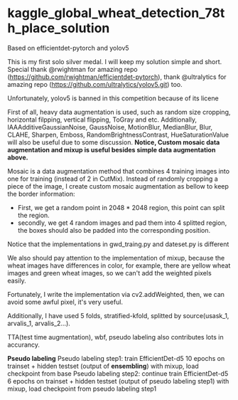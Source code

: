# kaggle_global_wheat_detection_78th_place_solution
Based on efficientdet-pytorch and yolov5

This is my first solo silver medal. I will keep my solution simple and short.
Special thank @rwightman for amazing repo (https://github.com/rwightman/efficientdet-pytorch), thank @ultralytics for amazing repo (https://github.com/ultralytics/yolov5.git) too.

Unfortunately, yolov5 is banned in this competition because of its licene

First of all, heavy data augmentation is used, such as random size cropping, horizontal filpping, vertical flipping, ToGray and etc.
Additionally, IAAAdditiveGaussianNoise, GaussNoise, MotionBlur, MedianBlur, Blur, CLAHE, Sharpen, Emboss, RandomBrightnessContrast, HueSaturationValue will also be useful due to some discussion.
**Notice, Custom mosaic data augmentation and mixup is useful besides simple data augmentation above.**

Mosaic is a data augmentation method that combines 4 training images into one for training (instead of 2 in CutMix). Instead of randomly cropping a piece of the image, I create custom mosaic augmentation as bellow to keep the border information:
- First, we get a random point in 2048 * 2048 region, this point can split the region.
- secondly, we get 4 random images and pad them into 4 splitted region, the boxes should also be padded into the corresponding position.

Notice that the implementations in gwd_traing.py and dateset.py is different

We also should pay attention to the implementation of mixup, because the wheat images have differences in color, for example, there are yellow wheat images and green wheat images, so we can't add the weighted pixels easily.

Fortunately, I write the implementation via cv2.addWeighted, then, we can avoid some awful pixel, it's very useful.

Additionally, I have used 5 folds, stratified-kfold, splitted by source(usask_1, arvalis_1, arvalis_2…).

TTA(test time augmentation), wbf, pseudo labeling also contributes lots in accurancy.

**Pseudo labeling**
Pseudo labeling step1: train EfficientDet-d5 10 epochs on trainset + hidden testset (output of **ensembling**) with mixup, load checkpoint from base
Pseudo labeling step2: continue train EfficientDet-d5 6 epochs on trainset + hidden testset (output of pseudo labeling step1) with mixup, load checkpoint from pseudo labeling step1
